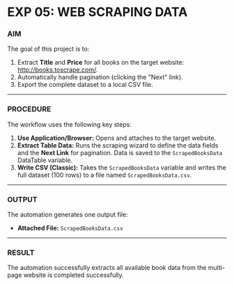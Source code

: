 # EXP 05: WEB SCRAPING DATA

### AIM

The goal of this project is to:

1.  Extract **Title** and **Price** for all books on the target website: http://books.toscrape.com/.
2.  Automatically handle pagination (clicking the "Next" link).
3.  Export the complete dataset to a local CSV file.

---

### PROCEDURE

The workflow uses the following key steps:

1.  **Use Application/Browser:** Opens and attaches to the target website.
2.  **Extract Table Data:** Runs the scraping wizard to define the data fields and the **Next Link** for pagination. Data is saved to the `ScrapedBooksData` DataTable variable.
3.  **Write CSV (Classic):** Takes the `ScrapedBooksData` variable and writes the full dataset (100 rows) to a file named `ScrapedBooksData.csv`.

---

### OUTPUT

The automation generates one output file:

* **Attached File:** `ScrapedBooksData.csv`

---

### RESULT

The automation successfully extracts all available book data from the multi-page website is completed successfully.
